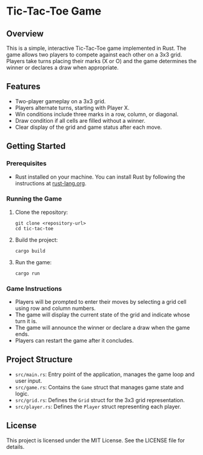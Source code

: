 # Tic-Tac-Toe Game

## Overview
This is a simple, interactive Tic-Tac-Toe game implemented in Rust. The game allows two players to compete against each other on a 3x3 grid. Players take turns placing their marks (X or O) and the game determines the winner or declares a draw when appropriate.

## Features
- Two-player gameplay on a 3x3 grid.
- Players alternate turns, starting with Player X.
- Win conditions include three marks in a row, column, or diagonal.
- Draw condition if all cells are filled without a winner.
- Clear display of the grid and game status after each move.

## Getting Started

### Prerequisites
- Rust installed on your machine. You can install Rust by following the instructions at [rust-lang.org](https://www.rust-lang.org/tools/install).

### Running the Game
1. Clone the repository:
   ```
   git clone <repository-url>
   cd tic-tac-toe
   ```

2. Build the project:
   ```
   cargo build
   ```

3. Run the game:
   ```
   cargo run
   ```

### Game Instructions
- Players will be prompted to enter their moves by selecting a grid cell using row and column numbers.
- The game will display the current state of the grid and indicate whose turn it is.
- The game will announce the winner or declare a draw when the game ends.
- Players can restart the game after it concludes.

## Project Structure
- `src/main.rs`: Entry point of the application, manages the game loop and user input.
- `src/game.rs`: Contains the `Game` struct that manages game state and logic.
- `src/grid.rs`: Defines the `Grid` struct for the 3x3 grid representation.
- `src/player.rs`: Defines the `Player` struct representing each player.

## License
This project is licensed under the MIT License. See the LICENSE file for details.